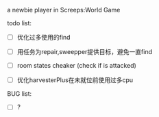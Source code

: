 a newbie player in Screeps:World Game

todo list:



- [ ] 优化过多使用的find  

- [ ] 用任务为repair,sweepper提供目标，避免一直find

- [ ] room states cheaker (check if is attacked)

- [ ] 优化harvesterPlus在未就位前使用过多cpu
   
BUG list:

- [ ] ?